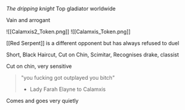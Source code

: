 _The dripping knight_
Top gladiator worldwide

Vain and arrogant

![[Calamxis2_Token.png]]
![[Calamxis_Token.png]]


[[Red Serpent]] is a different opponent but has always refused to duel


Short, Black Haircut, Cut on Chin, Scimitar, Recognises drake, classist

Cut on chin, very sensitive

> "you fucking got outplayed you bitch"
> - Lady Farah Elayne to Calamxis


Comes and goes very quietly

